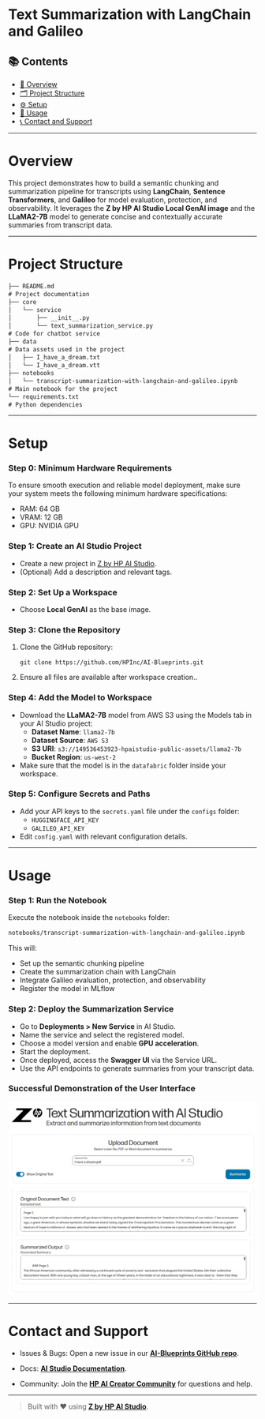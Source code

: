 # Text Summarization with LangChain and Galileo

## 📚 Contents

- [🧠 Overview](#overview)
- [🗂 Project Structure](#project-structure)
- [⚙️ Setup](#setup)
- [🚀 Usage](#usage)
- [📞 Contact and Support](#contact-and-support)

---

# Overview

This project demonstrates how to build a semantic chunking and summarization pipeline for transcripts using **LangChain**, **Sentence Transformers**, and **Galileo** for model evaluation, protection, and observability. It leverages the **Z by HP AI Studio Local GenAI image** and the **LLaMA2-7B** model to generate concise and contextually accurate summaries from transcript data.

---

# Project Structure

```
├── README.md                                                               # Project documentation
├── core
│   └── service                     
│       ├── __init__.py
│       └── text_summarization_service.py                                   # Code for chatbot service  
├── data                                                                    # Data assets used in the project
│   ├── I_have_a_dream.txt
│   └── I_have_a_dream.vtt
├── notebooks
│   └── transcript-summarization-with-langchain-and-galileo.ipynb           # Main notebook for the project
└── requirements.txt                                                        # Python dependencies
```

---

# Setup

### Step 0: Minimum Hardware Requirements
To ensure smooth execution and reliable model deployment, make sure your system meets the following minimum hardware specifications:

- RAM: 64 GB 
- VRAM: 12 GB 
- GPU: NVIDIA GPU 

### Step 1: Create an AI Studio Project

- Create a new project in [Z by HP AI Studio](https://zdocs.datascience.hp.com/docs/aistudio/overview).
- (Optional) Add a description and relevant tags.

### Step 2: Set Up a Workspace

- Choose **Local GenAI** as the base image.

### Step 3: Clone the Repository

1. Clone the GitHub repository:  
   ```
   git clone https://github.com/HPInc/AI-Blueprints.git
   ```

2. Ensure all files are available after workspace creation..

### Step 4: Add the Model to Workspace

- Download the **LLaMA2-7B** model from AWS S3 using the Models tab in your AI Studio project:
  - **Dataset Name**: `llama2-7b`
  - **Dataset Source**: `AWS S3`
  - **S3 URI**: `s3://149536453923-hpaistudio-public-assets/llama2-7b`
  - **Bucket Region**: `us-west-2`
- Make sure that the model is in the `datafabric` folder inside your workspace.
  
### Step 5: Configure Secrets and Paths

- Add your API keys to the `secrets.yaml` file under the `configs` folder:
  - `HUGGINGFACE_API_KEY`
  - `GALILEO_API_KEY`
- Edit `config.yaml` with relevant configuration details.

---

# Usage

### Step 1: Run the Notebook

Execute the notebook inside the `notebooks` folder:

```bash
notebooks/transcript-summarization-with-langchain-and-galileo.ipynb
```

This will:
- Set up the semantic chunking pipeline
- Create the summarization chain with LangChain
- Integrate Galileo evaluation, protection, and observability
- Register the model in MLflow

### Step 2: Deploy the Summarization Service

- Go to **Deployments > New Service** in AI Studio.
- Name the service and select the registered model.
- Choose a model version and enable **GPU acceleration**.
- Start the deployment.
- Once deployed, access the **Swagger UI** via the Service URL.
- Use the API endpoints to generate summaries from your transcript data.

### Successful Demonstration of the User Interface  

![Transcript Summarization Demo UI](docs/ui_summarization.png)

---

# Contact and Support

- Issues & Bugs: Open a new issue in our [**AI-Blueprints GitHub repo**](https://github.com/HPInc/AI-Blueprints).

- Docs: [**AI Studio Documentation**](https://zdocs.datascience.hp.com/docs/aistudio/overview).

- Community: Join the [**HP AI Creator Community**](https://community.datascience.hp.com/) for questions and help.


---

> Built with ❤️ using [**Z by HP AI Studio**](https://www.hp.com/us-en/workstations/ai-studio.html).
